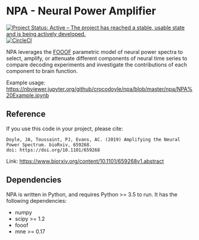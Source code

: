 # NPA - Neural Power Amplifier

[![Project Status: Active – The project has reached a stable, usable state and is being actively developed.](http://www.repostatus.org/badges/latest/active.svg)](http://www.repostatus.org/#active)
[![CircleCI](https://circleci.com/gh/crocodoyle/npa.svg?style=svg)](https://circleci.com/gh/crocodoyle/npa)

NPA leverages the [FOOOF](https://github.com/fooof-tools/fooof/) parametric model of neural power spectra to select, amplify, or attenuate different components of neural time series to compare decoding experiments and investigate the contributions of each component to brain function.

Example usage: https://nbviewer.jupyter.org/github/crocodoyle/npa/blob/master/npa/NPA%20Example.ipynb

## Reference

If you use this code in your project, please cite:

    Doyle, JA, Toussaint, PJ, Evans, AC. (2019) Amplifying the Neural Power Spectrum. bioRxiv, 659268.
    doi: https://doi.org/10.1101/659268

Link: https://www.biorxiv.org/content/10.1101/659268v1.abstract

## Dependencies

NPA is written in Python, and requires Python >= 3.5 to run. It has the following dependencies:
- numpy
- scipy >= 1.2
- fooof
- mne >= 0.17